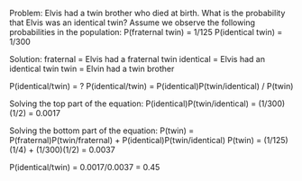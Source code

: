 Problem: Elvis had a twin brother who died at birth.
What is the probability that Elvis was an identical twin?
Assume we observe the following probabilities in the population:
P(fraternal twin) = 1/125
P(identical twin) = 1/300

Solution:
fraternal = Elvis had a fraternal twin
identical = Elvis had an identical twin
twin = Elvin had a twin brother

P(identical/twin) = ?
P(identical/twin) = P(identical)P(twin/identical) / P(twin)


Solving the top part of the equation:
P(identical)P(twin/identical) = (1/300)(1/2) = 0.0017

Solving the bottom part of the equation:
P(twin) = P(fraternal)P(twin/fraternal) + P(identical)P(twin/identical)
P(twin) = (1/125)(1/4) + (1/300)(1/2) = 0.0037


P(identical/twin) = 0.0017/0.0037 = 0.45



